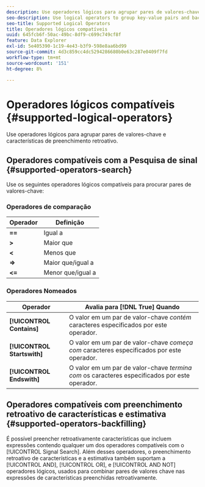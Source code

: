 ```yaml
---
description: Use operadores lógicos para agrupar pares de valores-chave e características de preenchimento retroativo.
seo-description: Use logical operators to group key-value pairs and backfill traits.
seo-title: Supported Logical Operators
title: Operadores lógicos compatíveis
uuid: 645fcb6f-50ac-49bc-8df9-c699c749cf8f
feature: Data Explorer
exl-id: 5e405390-1c19-4e43-b3f9-598e8aa6bd99
source-git-commit: 4d3c859cc4dc5294286680b0e63c287e0409f7fd
workflow-type: tm+mt
source-wordcount: '151'
ht-degree: 8%

---
```


# Operadores lógicos compatíveis {#supported-logical-operators}

Use operadores lógicos para agrupar pares de valores-chave e características de preenchimento retroativo.

## Operadores compatíveis com a Pesquisa de sinal {#supported-operators-search}

Use os seguintes operadores lógicos compatíveis para procurar pares de valores-chave:

### Operadores de comparação

| Operador | Definição |
|---|---|
| **==** | Igual a |
| **>** | Maior que |
| **&lt;** | Menos que |
| **=>** | Maior que/igual a |
| **&lt;=** | Menor que/igual a |

### Operadores Nomeados

| Operador | Avalia para [!DNL True] Quando |
|---|---|
| **[!UICONTROL Contains]** | O valor em um par de valor-chave *contém* caracteres especificados por este operador. |
| **[!UICONTROL Startswith]** | O valor em um par de valor-chave *começa com* caracteres especificados por este operador. |
| **[!UICONTROL Endswith]** | O valor em um par de valor-chave *termina com* os caracteres especificados por este operador. |

## Operadores compatíveis com preenchimento retroativo de características e estimativa {#supported-operators-backfilling}

É possível preencher retroativamente características que incluem expressões contendo qualquer um dos operadores compatíveis com o [!UICONTROL Signal Search]. Além desses operadores, o preenchimento retroativo de características e a estimativa também suportam a [!UICONTROL AND], [!UICONTROL OR], e [!UICONTROL AND NOT] operadores lógicos, usados para combinar pares de valores chave nas expressões de características preenchidas retroativamente.
